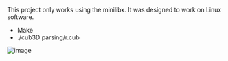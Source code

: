 This project only works using the minilibx. It was designed to work on Linux software.
- Make
- ./cub3D parsing/r.cub

![image](https://github.com/user-attachments/assets/f078002f-7b6f-4307-99bf-804c004ac391)
